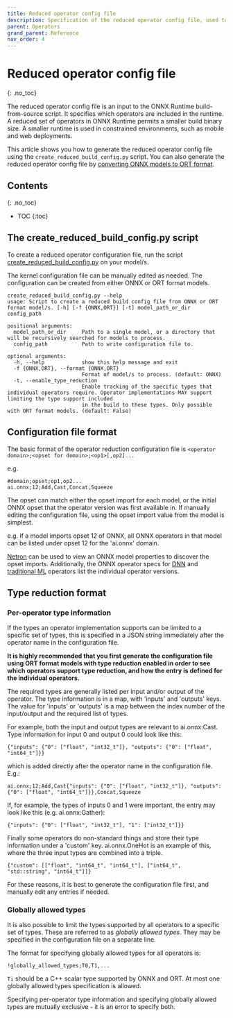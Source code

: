```yaml
---
title: Reduced operator config file
description: Specification of the reduced operator config file, used to reduce the size of the ONNX Runtime
parent: Operators
grand_parent: Reference
nav_order: 4
---
```



# Reduced operator config file
{: .no_toc}

The reduced operator config file is an input to the ONNX Runtime build-from-source script. It specifies which operators are included in the runtime. A reduced set of operators in ONNX Runtime permits a smaller build binary size. A smaller runtime is used in constrained environments, such as mobile and web deployments.

This article shows you how to generate the reduced operator config file using the `create_reduced_build_config.py` script. You can also generate the reduced operator config file by [converting ONNX models to ORT format](../../performance/model-optimizations/ort-format-models.md).

## Contents
{: .no_toc}

* TOC
{:toc}

## The create_reduced_build_config.py script

To create a reduced operator configuration file, run the script [create_reduced_build_config.py](https://github.com/microsoft/onnxruntime/blob/main/tools/python/create_reduced_build_config.py) on your model/s.

The kernel configuration file can be manually edited as needed. The configuration can be created from either ONNX or ORT format models.

```
create_reduced_build_config.py --help
usage: Script to create a reduced build config file from ONNX or ORT format model/s. [-h] [-f {ONNX,ORT}] [-t] model_path_or_dir config_path

positional arguments:
  model_path_or_dir     Path to a single model, or a directory that will be recursively searched for models to process.
  config_path           Path to write configuration file to.

optional arguments:
  -h, --help            show this help message and exit
  -f {ONNX,ORT}, --format {ONNX,ORT}
                        Format of model/s to process. (default: ONNX)
  -t, --enable_type_reduction
                        Enable tracking of the specific types that individual operators require. Operator implementations MAY support limiting the type support included
                        in the build to these types. Only possible with ORT format models. (default: False)
```

## Configuration file format

The basic format of the operator reduction configuration file is `<operator domain>;<opset for domain>;<op1>[,op2]...`

e.g.
```
#domain;opset;op1,op2...
ai.onnx;12;Add,Cast,Concat,Squeeze
```

The opset can match either the opset import for each model, or the initial ONNX opset that the operator version was first available in. If manually editing the configuration file, using the opset import value from the model is simplest.

e.g. if a model imports opset 12 of ONNX, all ONNX operators in that model can be listed under opset 12 for the 'ai.onnx' domain.

[Netron](https://netron.app/) can be used to view an ONNX model properties to discover the opset imports.
Additionally, the ONNX operator specs for [DNN](https://github.com/onnx/onnx/blob/master/docs/Operators.md) and [traditional ML](https://github.com/onnx/onnx/blob/master/docs/Operators-ml.md) operators list the individual operator versions.

## Type reduction format

### Per-operator type information

If the types an operator implementation supports can be limited to a specific set of types, this is specified in a JSON string immediately after the operator name in the configuration file.

**It is highly recommended that you first generate the configuration file using ORT format models with type reduction enabled in order to see which operators support type reduction, and how the entry is defined for the individual operators.**

The required types are generally listed per input and/or output of the operator. The type information is in a map, with 'inputs' and 'outputs' keys. The value for 'inputs' or 'outputs' is a map between the index number of the input/output and the required list of types.

For example, both the input and output types are relevant to ai.onnx:Cast. Type information for input 0 and output 0 could look like this:

```
{"inputs": {"0": ["float", "int32_t"]}, "outputs": {"0": ["float", "int64_t"]}}
```

which is added directly after the operator name in the configuration file. E.g.:

```
ai.onnx;12;Add,Cast{"inputs": {"0": ["float", "int32_t"]}, "outputs": {"0": ["float", "int64_t"]}},Concat,Squeeze
```

If, for example, the types of inputs 0 and 1 were important, the entry may look like this (e.g. ai.onnx:Gather):

```
{"inputs": {"0": ["float", "int32_t"], "1": ["int32_t"]}}
```

Finally some operators do non-standard things and store their type information under a 'custom' key.
ai.onnx.OneHot is an example of this, where the three input types are combined into a triple.

```
{"custom": [["float", "int64_t", "int64_t"], ["int64_t", "std::string", "int64_t"]]}
```

For these reasons, it is best to generate the configuration file first, and manually edit any entries if needed.

### Globally allowed types

It is also possible to limit the types supported by all operators to a specific set of types. These are referred to as *globally allowed types*. They may be specified in the configuration file on a separate line.

The format for specifying globally allowed types for all operators is:

```
!globally_allowed_types;T0,T1,...
```

`Ti` should be a C++ scalar type supported by ONNX and ORT. At most one globally allowed types specification is allowed.

Specifying per-operator type information and specifying globally allowed types are mutually exclusive - it is an error to specify both.
